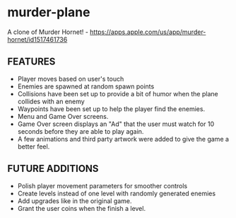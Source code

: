 # murder-plane
A clone of Murder Hornet! - https://apps.apple.com/us/app/murder-hornet/id1517461736

FEATURES
--------
- Player moves based on user's touch
- Enemies are spawned at random spawn points
- Collisions have been set up to provide a bit of humor when the plane collides with an enemy
- Waypoints have been set up to help the player find the enemies.
- Menu and Game Over screens.
- Game Over screen displays an "Ad" that the user must watch for 10 seconds before they are able to play again.
- A few animations and third party artwork were added to give the game a better feel.

FUTURE ADDITIONS
----------------
- Polish player movement parameters for smoother controls
- Create levels instead of one level with randomly generated enemies
- Add upgrades like in the original game.
- Grant the user coins when the finish a level.
